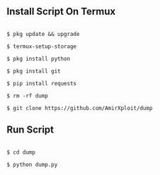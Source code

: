 ## Install Script On Termux

```

$ pkg update && upgrade  

$ termux-setup-storage  

$ pkg install python  

$ pkg install git  

$ pip install requests  

$ rm -rf dump  

$ git clone https://github.com/AmirXploit/dump  

```

## Run Script

```

$ cd dump  

$ python dump.py  

```











